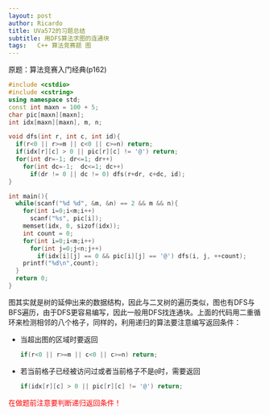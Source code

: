 ```yaml
---
layout: post
author: Ricardo
title: UVa572的习题总结
subtitle: 用DFS算法求图的连通块
tags: 	C++ 算法竞赛题 图
---
```


原题：算法竞赛入门经典(p162)

```c++
#include <cstdio>
#include <cstring>
using namespace std;
const int maxn = 100 + 5;
char pic[maxn][maxn];
int idx[maxn][maxn], m, n;

void dfs(int r, int c, int id){
  if(r<0 || r>=m || c<0 || c>=n) return;
  if(idx[r][c] > 0 || pic[r][c] != '@') return;
  for(int dr=-1; dr<=1; dr++)
    for(int dc=-1;  dc<=1; dc++)
      if(dr != 0 || dc != 0) dfs(r+dr, c+dc, id);
}

int main(){
  while(scanf("%d %d", &m, &n) == 2 && m && n){
    for(int i=0;i<m;i++)
      scanf("%s", pic[i]);
    memset(idx, 0, sizof(idx));
    int count = 0;
    for(int i=0;i<m;i++)
      for(int j=0;j<n;j++)
        if(idx[i][j] == 0 && pic[i][j] == '@') dfs(i, j, ++count);
    printf("%d\n",count);
  }
  return 0;
}
```

图其实就是树的延伸出来的数据结构，因此与二叉树的遍历类似，图也有DFS与BFS遍历，由于DFS更容易编写，因此一般用DFS找连通块。上面的代码用二重循环来检测相邻的八个格子，同样的，利用递归的算法要注意编写返回条件：

- 当超出图的区域时要返回

  ```c++
  if(r<0 || r>=m || c<0 || c>=n) return;
  ```

- 若当前格子已经被访问过或者当前格子不是`@`时，需要返回

  ```c++
  if(idx[r][c] > 0 || pic[r][c] != '@') return;
  ```



<p style="color:red">在做题前注意要判断递归返回条件！</p>